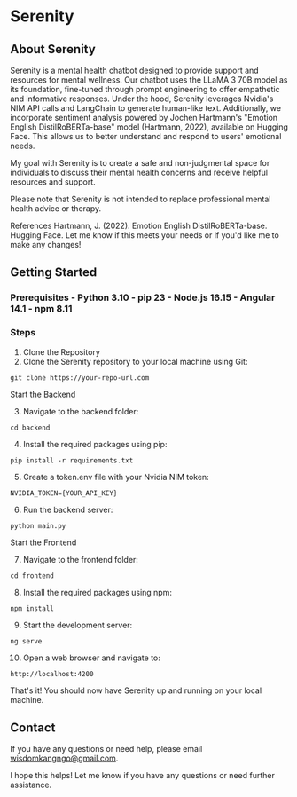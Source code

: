 # Serenity

## About Serenity
Serenity is a mental health chatbot designed to provide support and resources for mental wellness. Our chatbot uses the LLaMA 3 70B model as its foundation, fine-tuned through prompt engineering to offer empathetic and informative responses.
Under the hood, Serenity leverages Nvidia's NIM API calls and LangChain to generate human-like text. Additionally, we incorporate sentiment analysis powered by Jochen Hartmann's "Emotion English DistilRoBERTa-base" model (Hartmann, 2022), available on Hugging Face. This allows us to better understand and respond to users' emotional needs.

My goal with Serenity is to create a safe and non-judgmental space for individuals to discuss their mental health concerns and receive helpful resources and support.

Please note that Serenity is not intended to replace professional mental health advice or therapy.

References
Hartmann, J. (2022). Emotion English DistilRoBERTa-base. Hugging Face.
Let me know if this meets your needs or if you'd like me to make any changes!

## Getting Started
### Prerequisites - Python 3.10 - pip 23 - Node.js 16.15 - Angular 14.1 - npm 8.11

### Steps

1. Clone the Repository
2. Clone the Serenity repository to your local machine using Git:

``` git clone https://your-repo-url.com ```

Start the Backend

3. Navigate to the backend folder:

``` cd backend ```

4. Install the required packages using pip:

``` pip install -r requirements.txt ```

5. Create a token.env file with your Nvidia NIM token:

``` NVIDIA_TOKEN={YOUR_API_KEY} ```

6. Run the backend server:

``` python main.py ```

Start the Frontend

7. Navigate to the frontend folder:

``` cd frontend ```

8. Install the required packages using npm:

``` npm install ```

9. Start the development server:

``` ng serve ```

10. Open a web browser and navigate to:

``` http://localhost:4200 ```

That's it! You should now have Serenity up and running on your local machine.

## Contact
If you have any questions or need help, please email wisdomkangngo@gmail.com.

I hope this helps! Let me know if you have any questions or need further assistance.
